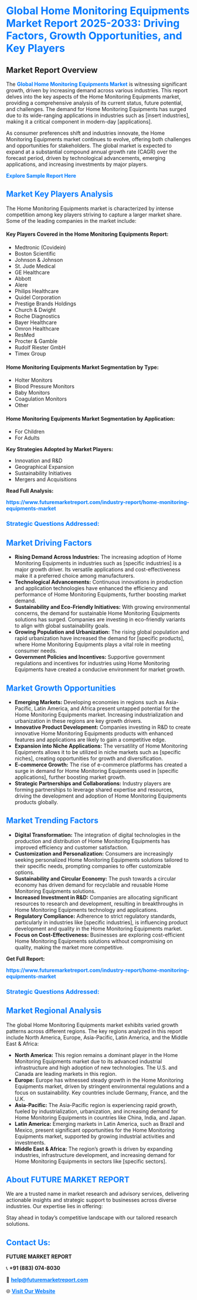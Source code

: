 <h1 style="color: #007BFF;">Global Home Monitoring Equipments Market Report 2025-2033: Driving Factors, Growth Opportunities, and Key Players</h1>

<section id="overview">
<h2>Market Report Overview</h2>
<p>The <a href="https://www.futuremarketreport.com/industry-report/home-monitoring-equipments-market" style="color: #007BFF; text-decoration: none;"><strong>Global Home Monitoring Equipments Market</strong></a> is witnessing significant growth, driven by increasing demand across various industries. This report delves into the key aspects of the Home Monitoring Equipments market, providing a comprehensive analysis of its current status, future potential, and challenges. The demand for Home Monitoring Equipments has surged due to its wide-ranging applications in industries such as [insert industries], making it a critical component in modern-day [applications].</p>
<p>As consumer preferences shift and industries innovate, the Home Monitoring Equipments market continues to evolve, offering both challenges and opportunities for stakeholders. The global market is expected to expand at a substantial compound annual growth rate (CAGR) over the forecast period, driven by technological advancements, emerging applications, and increasing investments by major players.</p>
</section>

<section id="overview">
<p><a href="https://www.futuremarketreport.com/request-sample/reportId=99495" style="color: #007BFF; text-decoration: none;"><strong>Explore Sample Report Here</strong></a></p>
</section>

<section id="key-players">
<h2 style="color: #007BFF;">Market Key Players Analysis</h2>
<p>The Home Monitoring Equipments market is characterized by intense competition among key players striving to capture a larger market share. Some of the leading companies in the market include:</p>
<h4>Key Players Covered in the Home Monitoring Equipments Report:</h4>
<ul><li>Medtronic (Covidein)</li><li>Boston Scientific</li><li>Johnson &amp; Johnson</li><li>St. Jude Medical</li><li>GE Healthcare</li><li>Abbott</li><li>Alere</li><li>Philips Healthcare</li><li>Quidel Corporation</li><li>Prestige Brands Holdings</li><li>Church &amp; Dwight</li><li>Roche Diagnostics</li><li>Bayer Healthcare</li><li>Omron Healthcare</li><li>ResMed</li><li>Procter &amp; Gamble</li><li>Rudolf Riester GmbH</li><li>Timex Group</li></ul>
<h4>Home Monitoring Equipments Market Segmentation by Type:</h4>
<ul><li>Holter Monitors</li><li>Blood Pressure Monitors</li><li>Baby Monitors</li><li>Coagulation Monitors</li><li>Other</li></ul>

<h4>Home Monitoring Equipments Market Segmentation by Application:</h4>
<ul><li>For Children</li><li>For Adults</li></ul>
<p><strong>Key Strategies Adopted by Market Players:</strong></p>
<ul>
<li>Innovation and R&D</li>
<li>Geographical Expansion</li>
<li>Sustainability Initiatives</li>
<li>Mergers and Acquisitions</li>
</ul>
</section>

<section>
<p><strong>Read Full Analysis: </strong></p><a href="https://www.futuremarketreport.com/industry-report/home-monitoring-equipments-market" style="color: #007BFF; text-decoration: none;"><strong>https://www.futuremarketreport.com/industry-report/home-monitoring-equipments-market</strong></a>
<h3 style="color: #007BFF;">Strategic Questions Addressed:</h3>
</section>

<section id="driving-factors">
<h2 style="color: #007BFF;">Market Driving Factors</h2>
<ul>
<li><strong>Rising Demand Across Industries:</strong> The increasing adoption of Home Monitoring Equipments in industries such as [specific industries] is a major growth driver. Its versatile applications and cost-effectiveness make it a preferred choice among manufacturers.</li>
<li><strong>Technological Advancements:</strong> Continuous innovations in production and application technologies have enhanced the efficiency and performance of Home Monitoring Equipments, further boosting market demand.</li>
<li><strong>Sustainability and Eco-Friendly Initiatives:</strong> With growing environmental concerns, the demand for sustainable Home Monitoring Equipments solutions has surged. Companies are investing in eco-friendly variants to align with global sustainability goals.</li>
<li><strong>Growing Population and Urbanization:</strong> The rising global population and rapid urbanization have increased the demand for [specific products], where Home Monitoring Equipments plays a vital role in meeting consumer needs.</li>
<li><strong>Government Policies and Incentives:</strong> Supportive government regulations and incentives for industries using Home Monitoring Equipments have created a conducive environment for market growth.</li>
</ul>
</section>

<section id="growth-opportunities">
<h2 style="color: #007BFF;">Market Growth Opportunities</h2>
<ul>
<li><strong>Emerging Markets:</strong> Developing economies in regions such as Asia-Pacific, Latin America, and Africa present untapped potential for the Home Monitoring Equipments market. Increasing industrialization and urbanization in these regions are key growth drivers.</li>
<li><strong>Innovative Product Development:</strong> Companies investing in R&D to create innovative Home Monitoring Equipments products with enhanced features and applications are likely to gain a competitive edge.</li>
<li><strong>Expansion into Niche Applications:</strong> The versatility of Home Monitoring Equipments allows it to be utilized in niche markets such as [specific niches], creating opportunities for growth and diversification.</li>
<li><strong>E-commerce Growth:</strong> The rise of e-commerce platforms has created a surge in demand for Home Monitoring Equipments used in [specific applications], further boosting market growth.</li>
<li><strong>Strategic Partnerships and Collaborations:</strong> Industry players are forming partnerships to leverage shared expertise and resources, driving the development and adoption of Home Monitoring Equipments products globally.</li>
</ul>
</section>

<section id="trending-factors">
<h2 style="color: #007BFF;">Market Trending Factors</h2>
<ul>
<li><strong>Digital Transformation:</strong> The integration of digital technologies in the production and distribution of Home Monitoring Equipments has improved efficiency and customer satisfaction.</li>
<li><strong>Customization and Personalization:</strong> Consumers are increasingly seeking personalized Home Monitoring Equipments solutions tailored to their specific needs, prompting companies to offer customizable options.</li>
<li><strong>Sustainability and Circular Economy:</strong> The push towards a circular economy has driven demand for recyclable and reusable Home Monitoring Equipments solutions.</li>
<li><strong>Increased Investment in R&D:</strong> Companies are allocating significant resources to research and development, resulting in breakthroughs in Home Monitoring Equipments technology and applications.</li>
<li><strong>Regulatory Compliance:</strong> Adherence to strict regulatory standards, particularly in industries like [specific industries], is influencing product development and quality in the Home Monitoring Equipments market.</li>
<li><strong>Focus on Cost-Effectiveness:</strong> Businesses are exploring cost-efficient Home Monitoring Equipments solutions without compromising on quality, making the market more competitive.</li>
</ul>
</section>

<section>
<p><strong>Get Full Report: </strong></p><a href="https://www.futuremarketreport.com/industry-report/home-monitoring-equipments-market" style="color: #007BFF; text-decoration: none;"><strong>https://www.futuremarketreport.com/industry-report/home-monitoring-equipments-market</strong></a>
<h3 style="color: #007BFF;">Strategic Questions Addressed:</h3>
</section>


<section id="regional-analysis">
<h2 style="color: #007BFF;">Market Regional Analysis</h2>
<p>The global Home Monitoring Equipments market exhibits varied growth patterns across different regions. The key regions analyzed in this report include North America, Europe, Asia-Pacific, Latin America, and the Middle East & Africa:</p>
<ul>
<li><strong>North America:</strong> This region remains a dominant player in the Home Monitoring Equipments market due to its advanced industrial infrastructure and high adoption of new technologies. The U.S. and Canada are leading markets in this region.</li>
<li><strong>Europe:</strong> Europe has witnessed steady growth in the Home Monitoring Equipments market, driven by stringent environmental regulations and a focus on sustainability. Key countries include Germany, France, and the U.K.</li>
<li><strong>Asia-Pacific:</strong> The Asia-Pacific region is experiencing rapid growth, fueled by industrialization, urbanization, and increasing demand for Home Monitoring Equipments in countries like China, India, and Japan.</li>
<li><strong>Latin America:</strong> Emerging markets in Latin America, such as Brazil and Mexico, present significant opportunities for the Home Monitoring Equipments market, supported by growing industrial activities and investments.</li>
<li><strong>Middle East & Africa:</strong> The region’s growth is driven by expanding industries, infrastructure development, and increasing demand for Home Monitoring Equipments in sectors like [specific sectors].</li>
</ul>
</section>

<footer>
<h2 style="color: #007BFF;">About FUTURE MARKET REPORT</h2>
<p>We are a trusted name in market research and advisory services, delivering actionable insights and strategic support to businesses across diverse industries. Our expertise lies in offering:</p>

<p>Stay ahead in today’s competitive landscape with our tailored research solutions.</p>

<h2 style="color: #007BFF;">Contact Us:</h2>
<p><strong>FUTURE MARKET REPORT</strong></p>
<p>📞 <strong>+91 (883) 074-8030</strong></p>
<p>📧 <strong><a href="mailto:help@futuremarketreport.com" style="color: #007BFF;">help@futuremarketreport.com</a></strong></p>
<p>🌐 <strong><a href="https://www.futuremarketreport.com/" style="color: #007BFF;">Visit Our Website</a></strong></p>
</footer>